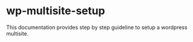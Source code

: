 # wp-multisite-setup
This documentation provides step by step guideline to setup a wordpress multisite.
